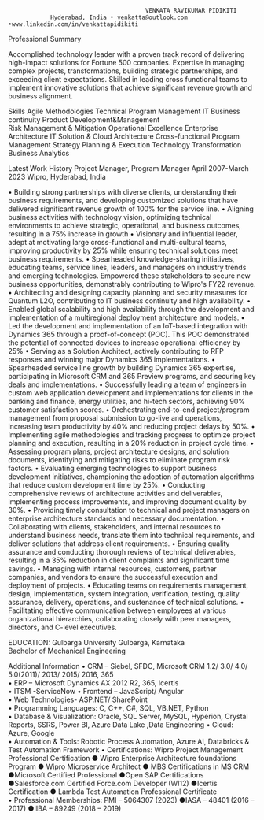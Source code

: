                                            VENKATA RAVIKUMAR PIDIKITI 
                Hyderabad, India • venkatta@outlook.com •www.linkedin.com/in/venkattapidikiti  

Professional Summary 

Accomplished technology leader with a proven track record of delivering high-impact solutions for Fortune 500 companies. Expertise in 
managing complex projects, transformations, building strategic partnerships, and exceeding client expectations. Skilled in leading cross
functional teams to implement innovative solutions that achieve significant revenue growth and business alignment. 

Skills 
    Agile Methodologies                  Technical Program Management       IT Business continuity      Product Development&Management    
    Risk Management & Mitigation         Operational Excellence             Enterprise Architecture     IT Solution & Cloud Architecture 
    Cross-functional Program Management  Strategy Planning & Execution      Technology Transformation   Business Analytics 

Latest Work History 
Project Manager, Program Manager April 2007-March 2023  Wipro, Hyderabad, India 
    
• Building strong partnerships with diverse clients, understanding their business requirements, and developing customized solutions 
that have delivered significant revenue growth of 100% for the service line. 
• Aligning business activities with technology vision, optimizing technical environments to achieve strategic, operational, and business 
outcomes, resulting in a 75% increase in growth 
• Visionary and influential leader, adept at motivating large cross-functional and multi-cultural teams, improving productivity by 25% 
while ensuring technical solutions meet business requirements. 
• Spearheaded knowledge-sharing initiatives, educating teams, service lines, leaders, and managers on industry trends and emerging 
technologies. Empowered these stakeholders to secure new business opportunities, demonstrably contributing to Wipro's FY22 
revenue. 
• Architecting and designing capacity planning and security measures for Quantum L2O, contributing to IT business continuity and high 
availability. 
• Enabled global scalability and high availability through the development and implementation of a multiregional deployment 
architecture and models. 
• Led the development and implementation of an IoT-based integration with Dynamics 365 through a proof-of-concept (POC). This POC 
demonstrated the potential of connected devices to increase operational efficiency by 25% 
• Serving as a Solution Architect, actively contributing to RFP responses and winning major Dynamics 365 implementations. 
• Spearheaded service line growth by building Dynamics 365 expertise, participating in Microsoft CRM and 365 Preview programs, and 
securing key deals and implementations. 
• Successfully leading a team of engineers in custom web application development and implementations for clients in the banking and 
finance, energy utilities, and hi-tech sectors, achieving 90% customer satisfaction scores. 
• Orchestrating end-to-end project/program management from proposal submission to go-live and operations, increasing team 
productivity by 40% and reducing project delays by 50%. 
• Implementing agile methodologies and tracking progress to optimize project planning and execution, resulting in a 20% reduction in 
project cycle time. 
• Assessing program plans, project architecture designs, and solution documents, identifying and mitigating risks to eliminate program 
risk factors. 
• Evaluating emerging technologies to support business development initiatives, championing the adoption of automation algorithms 
that reduce custom development time by 25%. 
• Conducting comprehensive reviews of architecture activities and deliverables, implementing process improvements, and improving 
document quality by 30%. 
• Providing timely consultation to technical and project managers on enterprise architecture standards and necessary documentation. 
• Collaborating with clients, stakeholders, and internal resources to understand business needs, translate them into technical 
requirements, and deliver solutions that address client requirements. 
• Ensuring quality assurance and conducting thorough reviews of technical deliverables, resulting in a 35% reduction in client 
complaints and significant time savings. 
• Managing with internal resources, customers, partner companies, and vendors to ensure the successful execution and deployment of 
projects. 
• Educating teams on requirements management, design, implementation, system integration, verification, testing, quality assurance, 
delivery, operations, and sustenance of technical solutions. 
• Facilitating effective communication between employees at various organizational hierarchies, collaborating closely with peer 
managers, directors, and C-level executives. 


EDUCATION: Gulbarga University   Gulbarga, Karnataka  
Bachelor of Mechanical Engineering 

Additional Information 
• CRM – Siebel, SFDC, Microsoft CRM 1.2/ 3.0/ 4.0/ 5.0(2011)/ 2013/ 2015/ 2016, 365       
• ERP – Microsoft Dynamics AX 2012 R2, 365, Icertis  
• ITSM -ServiceNow 
• Frontend – JavaScript/ Angular   
• Web Technologies- ASP.NET/ SharePoint  
• Programming Languages: C, C++, C#, SQL, VB.NET, Python     
• Database & Visualization: Oracle, SQL Server, MySQL, Hyperion, Crystal Reports, SSRS, Power BI, Azure Data Lake ,Data Engineering 
• Cloud: Azure, Google         
• Automation & Tools: Robotic Process Automation, Azure AI, Databricks & Test Automation Framework 
• Certifications:  Wipro Project Management Professional Certification ● Wipro Enterprise Architecture foundations 
Program ● Wipro Microservice Architect ● MBS Certifications in MS CRM ●Microsoft Certified Professional ●Open SAP 
Certifications ●Salesforce.com Certified Force.com Developer (WI12) ●Icertis Certification ● Lambda Test Automation 
Professional Certificate  
• Professional Memberships: PMI – 5064307 (2023) ●IASA – 48401 (2016 – 2017) ●IIBA – 89249 (2018 – 2019)
